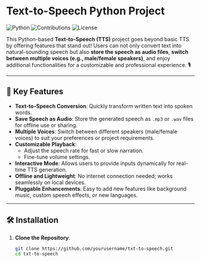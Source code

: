 # Text-to-Speech Python Project

![Python](https://img.shields.io/badge/python-3.12-blue.svg)
![Contributions](https://img.shields.io/badge/contributions-welcome-brightgreen.svg)
![License](https://img.shields.io/badge/license-MIT-blue.svg)

This Python-based **Text-to-Speech (TTS)** project goes beyond basic TTS by offering features that stand out! Users can not only convert text into natural-sounding speech but also **store the speech as audio files**, **switch between multiple voices (e.g., male/female speakers)**, and enjoy additional functionalities for a customizable and professional experience. 🎙️

---

## 🚀 Key Features

- **Text-to-Speech Conversion**: Quickly transform written text into spoken words.  
- **Save Speech as Audio**: Store the generated speech as `.mp3` or `.wav` files for offline use or sharing.  
- **Multiple Voices**: Switch between different speakers (male/female voices) to suit your preferences or project requirements.  
- **Customizable Playback**:
  - Adjust the speech rate for fast or slow narration.
  - Fine-tune volume settings.  
- **Interactive Mode**: Allows users to provide inputs dynamically for real-time TTS generation.  
- **Offline and Lightweight**: No internet connection needed; works seamlessly on local devices.
- **Pluggable Enhancements**: Easy to add new features like background music, custom speech effects, or new languages.

---

## 🛠 Installation

1. **Clone the Repository**:
   ```bash
   git clone https://github.com/yourusername/txt-to-speech.git
   cd txt-to-speech
